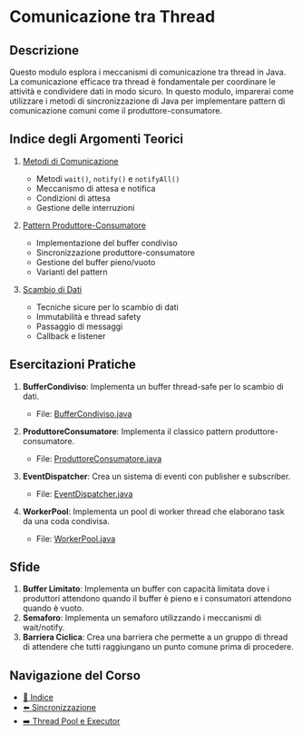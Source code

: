# Comunicazione tra Thread

## Descrizione

Questo modulo esplora i meccanismi di comunicazione tra thread in Java. La comunicazione efficace tra thread è fondamentale per coordinare le attività e condividere dati in modo sicuro. In questo modulo, imparerai come utilizzare i metodi di sincronizzazione di Java per implementare pattern di comunicazione comuni come il produttore-consumatore.

## Indice degli Argomenti Teorici

1. [Metodi di Comunicazione](./01-MetodiComunicazione.md)
   - Metodi `wait()`, `notify()` e `notifyAll()`
   - Meccanismo di attesa e notifica
   - Condizioni di attesa
   - Gestione delle interruzioni

2. [Pattern Produttore-Consumatore](./02-ProduttoreConsumatore.md)
   - Implementazione del buffer condiviso
   - Sincronizzazione produttore-consumatore
   - Gestione del buffer pieno/vuoto
   - Varianti del pattern

3. [Scambio di Dati](./03-ScambioDati.md)
   - Tecniche sicure per lo scambio di dati
   - Immutabilità e thread safety
   - Passaggio di messaggi
   - Callback e listener

## Esercitazioni Pratiche

1. **BufferCondiviso**: Implementa un buffer thread-safe per lo scambio di dati.
   - File: [BufferCondiviso.java](./esempi/BufferCondiviso.java)

2. **ProduttoreConsumatore**: Implementa il classico pattern produttore-consumatore.
   - File: [ProduttoreConsumatore.java](./esempi/ProduttoreConsumatore.java)

3. **EventDispatcher**: Crea un sistema di eventi con publisher e subscriber.
   - File: [EventDispatcher.java](./esempi/EventDispatcher.java)

4. **WorkerPool**: Implementa un pool di worker thread che elaborano task da una coda condivisa.
   - File: [WorkerPool.java](./esempi/WorkerPool.java)

## Sfide

1. **Buffer Limitato**: Implementa un buffer con capacità limitata dove i produttori attendono quando il buffer è pieno e i consumatori attendono quando è vuoto.
2. **Semaforo**: Implementa un semaforo utilizzando i meccanismi di wait/notify.
3. **Barriera Ciclica**: Crea una barriera che permette a un gruppo di thread di attendere che tutti raggiungano un punto comune prima di procedere.

## Navigazione del Corso
- [📑 Indice](../README.md)
- [⬅️ Sincronizzazione](../02-Sincronizzazione/README.md)
- [➡️ Thread Pool e Executor](../04-ThreadPoolExecutor/README.md)